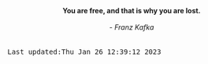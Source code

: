 
<div align="center"><b><span>You are free, and that is why you are lost. </span></b><br><br><i> - Franz Kafka</i></div>
<br><br><kbd>Last updated:Thu Jan 26 12:39:12 2023</kbd>